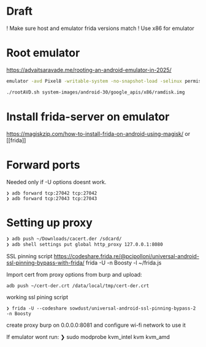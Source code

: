 # Draft

! Make sure host and emulator frida versions match
! Use x86 for emulator
# Root emulator
https://advaitsaravade.me/rooting-an-android-emulator-in-2025/

```bash
emulator -avd Pixel8 -writable-system -no-snapshot-load -selinux permissive

./rootAVD.sh system-images/android-30/google_apis/x86/ramdisk.img
```

# Install frida-server on emulator
https://magiskzip.com/how-to-install-frida-on-android-using-magisk/
or
[[frida]]

# Forward ports
Needed only if -U options doesnt work.
```
❯ adb forward tcp:27042 tcp:27042
❯ adb forward tcp:27043 tcp:27043
```
# Setting up proxy
```bash
❯ adb push ~/Downloads/cacert.der /sdcard/ 
❯ adb shell settings put global http_proxy 127.0.0.1:8080
```

SSL pinning script
https://codeshare.frida.re/@pcipolloni/universal-android-ssl-pinning-bypass-with-frida/
frida -U -n Boosty -l ~/frida.js


Import cert from proxy options from burp and upload:
```
adb push ~/cert-der.crt /data/local/tmp/cert-der.crt
```

working ssl pining script
```
❯ frida -U --codeshare sowdust/universal-android-ssl-pinning-bypass-2 -n Boosty 
```
create proxy burp on 0.0.0.0:8081 and configure wi-fi network to use it


If emulator wont run:
❯ sudo modprobe kvm_intel kvm kvm_amd